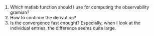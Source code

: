 1. Which matlab function should I use for computing the observability gramian?
2. How to continue the derivation?
3. Is the convergence fast enought?
   Especially, when I look at the individual entries, the difference seems quite large. 
